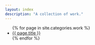 ```yaml
---
layout: index
description: "A collection of work."
---
```


<ul class="posts">
  {% for page in site.categories.work %}
  <li>
  	<!--{% if page.link %}<small class="datetime muted" style="">{{ page.link }}</small>{% endif %}-->
  	<a href="{{ page.url }}">{{ page.title }}</a>
  </li>
  {% endfor %}
</ul>
